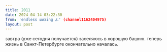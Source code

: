 ```yaml
---
title: 2011
date: 2024-04-14 03:22:30
from: 'endless шизing ⍼' (channel1162404975)
layout: post
---
```


завтра (уже сегодня получается) заселяюсь в хорошую башню. теперь жизнь в Санкт-Петербурге окончательно началась.
